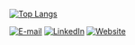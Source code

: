 [![Top Langs](https://github-readme-stats.vercel.app/api/top-langs/?username=setsevireon&layout=compact&theme=dark)](https://github.com/setsevireon)

[![E-mail](https://img.shields.io/static/v1?label=&message=email&color=8B89CC&style=for-the-badge&logo=mail.ru)](mailto:me@carlosmarx.com)
[![LinkedIn](https://img.shields.io/static/v1?label=&message=linkedin&color=0A66C2&style=for-the-badge&logo=linkedin)](http://linkedin.com/in/setsevireon)
[![Website](https://img.shields.io/static/v1?label=&message=webpage&color=FF4088&style=for-the-badge&logo=hugo&logoColor=white)](http://setsevireon.dev)
